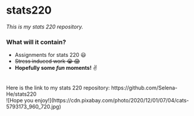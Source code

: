 # stats220
*This is my stats 220 repository.*
<br/>

### What will it contain?
* Assignments for stats 220 :smiley:
* ~~Stress induced work :sob: :scream:~~
* **Hopefully some _fun_ moments!** :v:
<br/>
Here is the link to my stats 220 repository: https://github.com/Selena-He/stats220 <br/>
![Hope you enjoy!](https://cdn.pixabay.com/photo/2020/12/01/07/04/cats-5793173_960_720.jpg)
